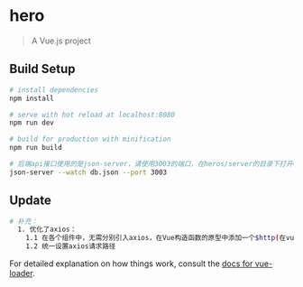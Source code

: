 # hero

> A Vue.js project

## Build Setup

``` bash
# install dependencies
npm install

# serve with hot reload at localhost:8080
npm run dev

# build for production with minification
npm run build

# 后端api接口使用的是json-server，请使用3003的端口，在heros/server的目录下打开CMD，输入指令：
json-server --watch db.json --port 3003
```

## Update

``` bash
# 补充：
  1. 优化了axios：
    1.1 在各个组件中，无需分别引入axios，在Vue构造函数的原型中添加一个$http(在vue-resource的方法名)方法，可以在每个组件(Vue实例化出来的对象)进行访问
    1.2 统一设置axios请求路径

```

For detailed explanation on how things work, consult the [docs for vue-loader](http://vuejs.github.io/vue-loader).

